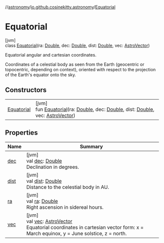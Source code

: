 //[astronomy](../../../index.md)/[io.github.cosinekitty.astronomy](../index.md)/[Equatorial](index.md)

# Equatorial

[jvm]\
class [Equatorial](index.md)(ra: [Double](https://kotlinlang.org/api/latest/jvm/stdlib/kotlin/-double/index.html), dec: [Double](https://kotlinlang.org/api/latest/jvm/stdlib/kotlin/-double/index.html), dist: [Double](https://kotlinlang.org/api/latest/jvm/stdlib/kotlin/-double/index.html), vec: [AstroVector](../-astro-vector/index.md))

Equatorial angular and cartesian coordinates.

Coordinates of a celestial body as seen from the Earth (geocentric or topocentric, depending on context), oriented with respect to the projection of the Earth's equator onto the sky.

## Constructors

| | |
|---|---|
| [Equatorial](-equatorial.md) | [jvm]<br>fun [Equatorial](-equatorial.md)(ra: [Double](https://kotlinlang.org/api/latest/jvm/stdlib/kotlin/-double/index.html), dec: [Double](https://kotlinlang.org/api/latest/jvm/stdlib/kotlin/-double/index.html), dist: [Double](https://kotlinlang.org/api/latest/jvm/stdlib/kotlin/-double/index.html), vec: [AstroVector](../-astro-vector/index.md)) |

## Properties

| Name | Summary |
|---|---|
| [dec](dec.md) | [jvm]<br>val [dec](dec.md): [Double](https://kotlinlang.org/api/latest/jvm/stdlib/kotlin/-double/index.html)<br>Declination in degrees. |
| [dist](dist.md) | [jvm]<br>val [dist](dist.md): [Double](https://kotlinlang.org/api/latest/jvm/stdlib/kotlin/-double/index.html)<br>Distance to the celestial body in AU. |
| [ra](ra.md) | [jvm]<br>val [ra](ra.md): [Double](https://kotlinlang.org/api/latest/jvm/stdlib/kotlin/-double/index.html)<br>Right ascension in sidereal hours. |
| [vec](vec.md) | [jvm]<br>val [vec](vec.md): [AstroVector](../-astro-vector/index.md)<br>Equatorial coordinates in cartesian vector form: x = March equinox, y = June solstice, z = north. |
